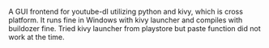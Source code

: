 A GUI frontend for youtube-dl utilizing python and kivy, which is cross platform.
It runs fine in Windows with kivy launcher and compiles with buildozer fine.
Tried kivy launcher from playstore but paste function did not work at the time.
